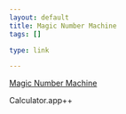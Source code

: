 ```yaml
--- 
layout: default
title: Magic Number Machine
tags: []

type: link

---
```

<a href="http://home.swiftdsl.com.au/~mattg/">Magic Number Machine</a>

Calculator.app++
